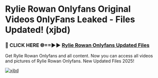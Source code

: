 # Rylie Rowan Onlyfans Original Videos 0nlyFans Leaked - Files Updated! (xjbd)

<h3>🔴 CLICK HERE 🌐==►► <a href="https://tinyurl.com/4seja8ks" rel="nofollow">Rylie Rowan Onlyfans Updated Files</a></h3>

Get Rylie Rowan Onlyfans and all content. Now you can access all videos and pictures of Rylie Rowan Onlyfans. New Updated Files 2025!

[![xjbd](https://i.imgur.com/EWjZXRe.gif)](https://tinyurl.com/4seja8ks)
